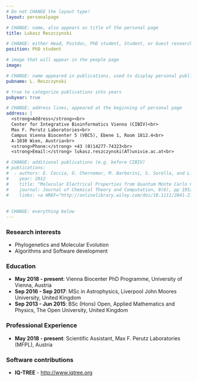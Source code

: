 ```yaml
---
# Do not CHANGE the layout type!
layout: personalpage

# CHANGE: name, also appears as title of the personal page
title: Lukasz Reszczynski

# CHANGE: either Head, Postdoc, PhD student, Student, or Guest researcher
position: PhD student

# image that will appear in the people page
image: 

# CHANGE: name appeared in publications, used to display personal publications
pubname: L. Reszczynski

# true to categorize publications into years
pubyear: true

# CHANGE: address lines, appeared at the beginning of personal page
address: |
  <strong>Address</strong><br>
  Center for Integrative Bioinformatics Vienna (CIBIV)<br>
  Max F. Perutz Laboratories<br>
  Campus Vienna Biocenter 5 (VBC5), Ebene 1, Room 1812.4<br>
  A-1030 Wien, Austria<br>
  <strong>Phone:</strong> +43 (0)14277-74323<br>
  <strong>Email:</strong> lukasz.reszczynski(AT)univie.ac.at<br>

# CHANGE: additional publications (e.g. before CIBIV)
# publications:
#  - authors: E. Coccia, O. Chernomor, M. Barborini, S. Sorella, and L. Guidoni
#    year: 2012
#    title: "Molecular Electrical Properties from Quantum Monte Carlo Calculations: Application to Ethyne."
#    journal: Journal of Chemical Theory and Computation, 8(6), pp 1952-1962
#    links: <a HREF="http://onlinelibrary.wiley.com/doi/10.1111/2041-210X.12299/abstract">(DOI:10.1111/2041-210X.12299)</a>
  
  
# CHANGE: everything below
---
```

### Research interests
<div class="hline"></div>

* Phylogenetics and Molecular Evolution
* Algorithms and Software development

<!---
* Methods for Conservation Optimization
-->

### Education
<div class="hline"></div>

* __May 2018 - present__: Vienna Biocenter PhD Programme, University of Vienna, Austria
* __Sep 2016 - Sep 2017__: MSc in Astrophysics, Liverpool John Moores University, United Kingdom
* __Sep 2013 - Jun 2015__: BSc (Hons) Open, Applied Mathematics and Physics, The Open University, United Kingdom


### Professional Experience
<div class="hline"></div>

* __May 2018 - present__: Scientific Assistant, Max F. Perutz Laboratories (MFPL), Austria

<!---
# You can use additional fields (e.g. the below ones). Otherwise, just delete this part.


### Talks and Posters
# <div class="hline"></div>
#
# __2017__
# * The 21st Annual New Zealand Phylogenomics Meeting 2017, Auckland, Waiheke, New Zealand, February 12-17, 2017. 
Talk: “Discussion on “small n, large p“ in phylogenetics and application of James-Stein estimator”
-->

### Software contributions
<div class="hline"></div>

* __IQ-TREE__   - <a HREF="http://www.iqtree.org"> http://www.iqtree.org</a>






